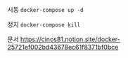 시동
`docker-compose up -d`

정지
`docker-compose kill`

문서
https://cinos81.notion.site/docker-25721ef002bd43678ec61f8371bf0bce
